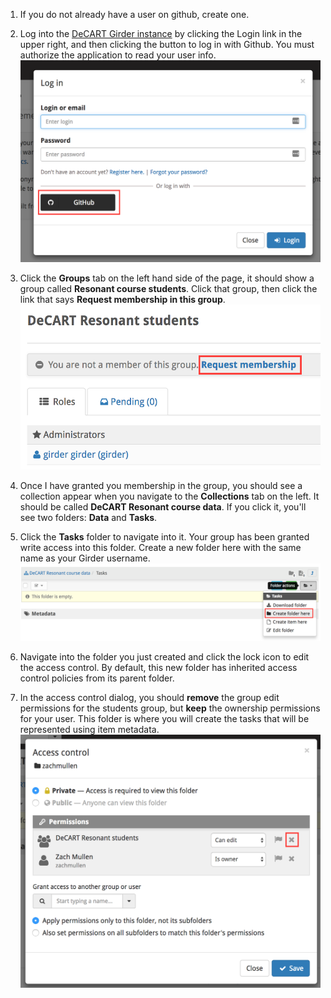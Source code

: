 1. If you do not already have a user on github, create one.
1. Log into the [DeCART Girder instance](http://34.229.214.79//) by clicking the Login link in the upper right,
   and then clicking the button to log in with Github. You must authorize the application to read your user info.
   ![](../images/login.png)

1. Click the **Groups** tab on the left hand side of the page, it should show a group called **Resonant course students**.
   Click that group, then click the link that says **Request membership in this group**.
   ![](../images/group_request.png)
   
1. Once I have granted you membership in the group, you should see a collection appear when you navigate to the **Collections** tab on the
   left. It should be called **DeCART Resonant course data**. If you click it, you'll see two folders: **Data** and **Tasks**.
1. Click the **Tasks** folder to navigate into it. Your group has been granted write access into this folder. Create a new folder here
   with the same name as your Girder username.
   ![](../images/create_folder.png)
   
1. Navigate into the folder you just created and click the lock icon to edit the access control. By default, this new folder has inherited
   access control policies from its parent folder.
1. In the access control dialog, you should **remove** the group edit permissions for the
   students group, but **keep** the ownership permissions for your user. This folder is where you will create the tasks that will be
   represented using item metadata.
   ![](../images/acl.png)
   
